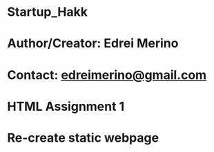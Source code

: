 # Startup_Hakk

# Author/Creator: Edrei Merino

# Contact: edreimerino@gmail.com

# HTML Assignment 1

# Re-create static webpage
